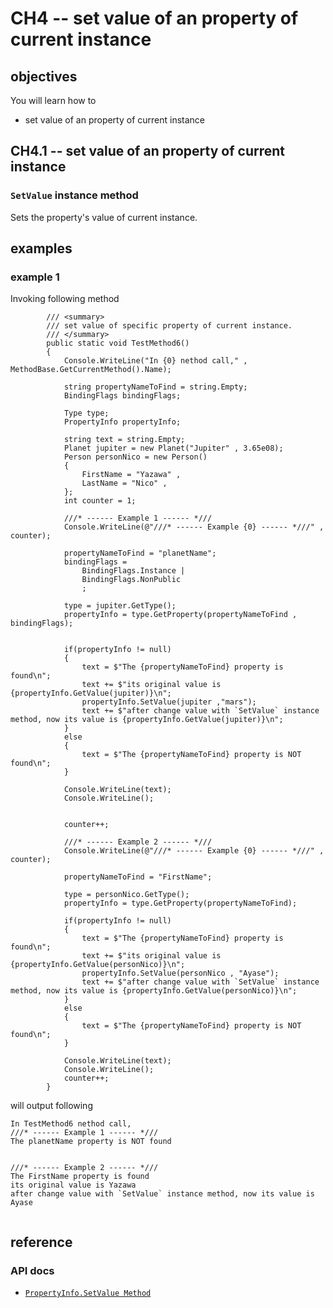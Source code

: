# CH4 -- set value of an property of current instance
## objectives
You will learn how to

+ set value of an property of current instance

## CH4.1 -- set value of an property of current instance
### `SetValue` instance method
Sets the property's value of current instance.

## examples
### example 1
Invoking following method

```
        /// <summary>
        /// set value of specific property of current instance.
        /// </summary>
        public static void TestMethod6()
        {
            Console.WriteLine("In {0} nethod call," , MethodBase.GetCurrentMethod().Name);

            string propertyNameToFind = string.Empty;
            BindingFlags bindingFlags;

            Type type;
            PropertyInfo propertyInfo;

            string text = string.Empty;
            Planet jupiter = new Planet("Jupiter" , 3.65e08);
            Person personNico = new Person()
            {
                FirstName = "Yazawa" ,
                LastName = "Nico" ,
            };
            int counter = 1;

            ///* ------ Example 1 ------ *///
            Console.WriteLine(@"///* ------ Example {0} ------ *///" , counter);

            propertyNameToFind = "planetName";
            bindingFlags =
                BindingFlags.Instance |
                BindingFlags.NonPublic
                ;

            type = jupiter.GetType();
            propertyInfo = type.GetProperty(propertyNameToFind , bindingFlags);


            if(propertyInfo != null)
            {
                text = $"The {propertyNameToFind} property is found\n";
                text += $"its original value is {propertyInfo.GetValue(jupiter)}\n";
                propertyInfo.SetValue(jupiter ,"mars");
                text += $"after change value with `SetValue` instance method, now its value is {propertyInfo.GetValue(jupiter)}\n";
            }
            else
            {
                text = $"The {propertyNameToFind} property is NOT found\n";
            }

            Console.WriteLine(text);
            Console.WriteLine();


            counter++;

            ///* ------ Example 2 ------ *///
            Console.WriteLine(@"///* ------ Example {0} ------ *///" , counter);

            propertyNameToFind = "FirstName";

            type = personNico.GetType();
            propertyInfo = type.GetProperty(propertyNameToFind);

            if(propertyInfo != null)
            {
                text = $"The {propertyNameToFind} property is found\n";
                text += $"its original value is {propertyInfo.GetValue(personNico)}\n";
                propertyInfo.SetValue(personNico , "Ayase");
                text += $"after change value with `SetValue` instance method, now its value is {propertyInfo.GetValue(personNico)}\n";
            }
            else
            {
                text = $"The {propertyNameToFind} property is NOT found\n";
            }

            Console.WriteLine(text);
            Console.WriteLine();
            counter++;
        }
```

will output following

```
In TestMethod6 nethod call,
///* ------ Example 1 ------ *///
The planetName property is NOT found


///* ------ Example 2 ------ *///
The FirstName property is found
its original value is Yazawa
after change value with `SetValue` instance method, now its value is Ayase


```

## reference
### API docs
+ [`PropertyInfo.SetValue Method`](https://learn.microsoft.com/en-us/dotnet/api/system.reflection.propertyinfo.setvalue?view=net-9.0)